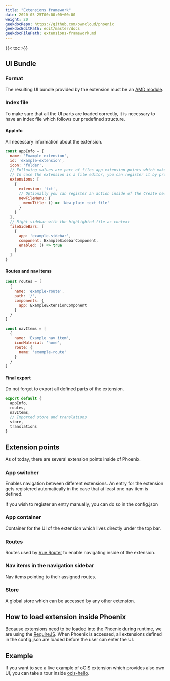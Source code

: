 ```yaml
---
title: "Extensions framework"
date: 2020-05-25T00:00:00+00:00
weight: 20
geekdocRepo: https://github.com/owncloud/phoenix
geekdocEditPath: edit/master/docs
geekdocFilePath: extensions-framework.md
---
```


{{< toc >}}

## UI Bundle
### Format
The resulting UI bundle provided by the extension must be an [AMD module](https://en.wikipedia.org/wiki/Asynchronous_module_definition).

### Index file
To make sure that all the UI parts are loaded correctly, it is necessary to have an index file which follows our predefined structure.

#### AppInfo
All necessary information about the extension.

```js
const appInfo = {
  name: 'Example extension',
  id: 'example-extension',
  icon: 'folder',
  // Following values are part of files app extension points which makes them optional
  // In case the extension is a file editor, you can register it by providing file extensions
  extensions: [
    {
      extension: 'txt',
      // Optionally you can register an action inside of the Create new menu
      newFileMenu: {
        menuTitle: () => 'New plain text file'
      }
    }
  ],
  // Right sidebar with the highlighted file as context
  fileSideBars: [
    {
      app: 'example-sidebar',
      component: ExampleSidebarComponent,
      enabled: () => true
    }
  ]
}
```

#### Routes and nav items
```js
const routes = [
  {
    name: 'example-route',
    path: '/',
    components: {
      app: ExampleExtensionComponent
    }
  }
]

const navItems = [
  {
    name: 'Example nav item',
    iconMaterial: 'home',
    route: {
      name: 'example-route'
    }
  }
]
```

#### Final export
Do not forget to export all defined parts of the extension.

```js
export default {
  appInfo,
  routes,
  navItems,
  // Imported store and translations
  store,
  translations
}
```

## Extension points
As of today, there are several extension points inside of Phoenix.

### App switcher
Enables navigation between different extensions. An entry for the extension gets registered automatically in the case that at least one nav item is defined.

If you wish to register an entry manually, you can do so in the config.json

### App container
Container for the UI of the extension which lives directly under the top bar.

### Routes
Routes used by [Vue Router](https://router.vuejs.org/) to enable navigating inside of the extension.

### Nav items in the navigation sidebar
Nav items pointing to their assigned routes.

### Store
A global store which can be accessed by any other extension.

## How to load extension inside Phoenix
Because extensions need to be loaded into the Phoenix during runtime, we are using the [RequireJS](https://requirejs.org/). When Phoenix is accessed, all extensions defined in the config.json are loaded before the user can enter the UI.

## Example
If you want to see a live example of oCIS extension which provides also own UI, you can take a tour inside [ocis-hello](https://github.com/owncloud/ocis-hello).
